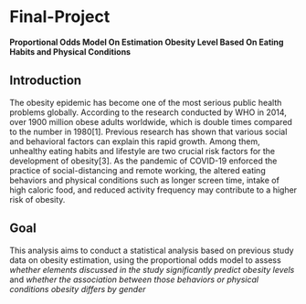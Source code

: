 # Final-Project
**Proportional Odds Model On Estimation Obesity Level Based On Eating Habits and Physical Conditions**

## Introduction
The obesity epidemic has become one of the most serious public health problems globally. According to the research conducted by WHO in 2014, over 1900 million obese adults worldwide, which is double times compared to the number in 1980[1]. Previous research has shown that various social and behavioral factors can explain this rapid growth. Among them, unhealthy eating habits and lifestyle are two crucial risk factors for the development of obesity[3]. As the pandemic of COVID-19 enforced the practice of social-distancing and remote working, the altered eating behaviors and physical conditions such as longer screen time, intake of high caloric food, and reduced activity frequency may contribute to a higher risk of obesity. 

## Goal
This analysis aims to conduct a statistical analysis based on previous study data on obesity estimation, using the proportional odds model to assess *whether elements discussed in the study significantly predict obesity levels* and *whether the association between those behaviors or physical conditions obesity differs by gender*
